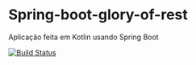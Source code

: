 # Spring-boot-glory-of-rest
Aplicação feita em Kotlin usando Spring Boot

[![Build Status](https://travis-ci.com/gabrielgoisandrade/spring-boot-restful.svg?branch=main)](https://travis-ci.com/gabrielgoisandrade/spring-boot-restful)
